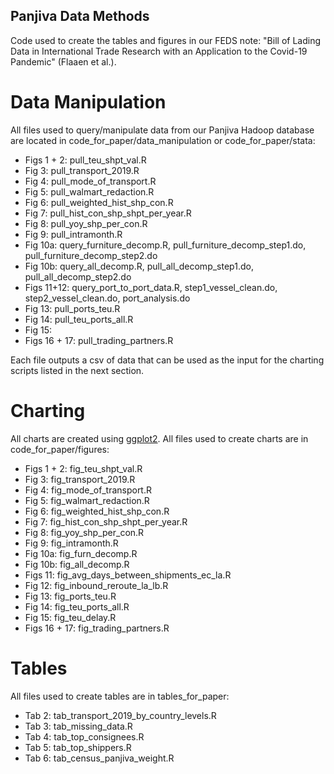 ## Panjiva Data Methods

Code used to create the tables and figures in our FEDS note: "Bill of Lading Data in International Trade Research with an Application to the Covid-19 Pandemic" (Flaaen et al.).

# Data Manipulation

All files used to query/manipulate data from our Panjiva Hadoop database are located in code_for_paper/data_manipulation or code_for_paper/stata:

* Figs 1 + 2: pull_teu_shpt_val.R
* Fig 3: pull_transport_2019.R
* Fig 4: pull_mode_of_transport.R
* Fig 5: pull_walmart_redaction.R
* Fig 6: pull_weighted_hist_shp_con.R 
* Fig 7: pull_hist_con_shp_shpt_per_year.R
* Fig 8: pull_yoy_shp_per_con.R 
* Fig 9: pull_intramonth.R 
* Fig 10a: query_furniture_decomp.R, pull_furniture_decomp_step1.do, pull_furniture_decomp_step2.do
* Fig 10b: query_all_decomp.R, pull_all_decomp_step1.do, pull_all_decomp_step2.do 
* Figs 11+12: query_port_to_port_data.R, step1_vessel_clean.do, step2_vessel_clean.do, port_analysis.do
* Fig 13: pull_ports_teu.R 
* Fig 14: pull_teu_ports_all.R 
* Fig 15: 
* Figs 16 + 17: pull_trading_partners.R 

Each file outputs a csv of data that can be used as the input for the charting scripts listed in the next section.

# Charting

All charts are created using [ggplot2](https://ggplot2.tidyverse.org/). All files used to create charts are in code_for_paper/figures:

* Figs 1 + 2: fig_teu_shpt_val.R
* Fig 3: fig_transport_2019.R
* Fig 4: fig_mode_of_transport.R
* Fig 5: fig_walmart_redaction.R
* Fig 6: fig_weighted_hist_shp_con.R 
* Fig 7: fig_hist_con_shp_shpt_per_year.R
* Fig 8: fig_yoy_shp_per_con.R 
* Fig 9: fig_intramonth.R 
* Fig 10a: fig_furn_decomp.R
* Fig 10b: fig_all_decomp.R
* Figs 11: fig_avg_days_between_shipments_ec_la.R
* Fig 12: fig_inbound_reroute_la_lb.R
* Fig 13: fig_ports_teu.R
* Fig 14: fig_teu_ports_all.R 
* Fig 15: fig_teu_delay.R
* Figs 16 + 17: fig_trading_partners.R 

# Tables

All files used to create tables are in tables_for_paper:

* Tab 2: tab_transport_2019_by_country_levels.R 
* Tab 3: tab_missing_data.R 
* Tab 4: tab_top_consignees.R 
* Tab 5: tab_top_shippers.R 
* Tab 6: tab_census_panjiva_weight.R 
